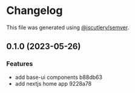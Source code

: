 # Changelog

This file was generated using [@jscutlery/semver](https://github.com/jscutlery/semver).

## 0.1.0 (2023-05-26)

### Features

- add base-ui components b88db63
- add nextjs home app 9228a78
